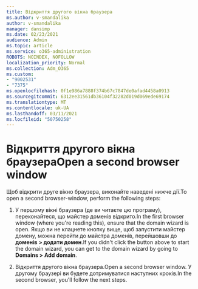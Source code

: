 ```yaml
---
title: Відкриття другого вікна браузера
ms.author: v-smandalika
author: v-smandalika
manager: dansimp
ms.date: 02/23/2021
audience: Admin
ms.topic: article
ms.service: o365-administration
ROBOTS: NOINDEX, NOFOLLOW
localization_priority: Normal
ms.collection: Adm_O365
ms.custom:
- "9002531"
- "7375"
ms.openlocfilehash: 0f1e986a7888f374b67c7847de0afad4458a0913
ms.sourcegitcommit: 6312ee31561db36104f32282d019d069ede69174
ms.translationtype: MT
ms.contentlocale: uk-UA
ms.lasthandoff: 03/11/2021
ms.locfileid: "50750258"
---
```

# <a name="open-a-second-browser-window"></a><span data-ttu-id="99bd0-102">Відкриття другого вікна браузера</span><span class="sxs-lookup"><span data-stu-id="99bd0-102">Open a second browser window</span></span>

<span data-ttu-id="99bd0-103">Щоб відкрити друге вікно браузера, виконайте наведені нижче дії.</span><span class="sxs-lookup"><span data-stu-id="99bd0-103">To open a second browser-window, perform the following steps:</span></span>

1. <span data-ttu-id="99bd0-104">У першому вікні браузера (де ви читаєте цю програму), переконайтеся, що майстер доменів відкрито.</span><span class="sxs-lookup"><span data-stu-id="99bd0-104">In the first browser window (where you're reading this), ensure that the domain wizard is open.</span></span> <span data-ttu-id="99bd0-105">Якщо ви не клацнете кнопку вище, щоб запустити майстер домену, можна перейти до майстра доменів, перейшовши до **доменів > додати домен**.</span><span class="sxs-lookup"><span data-stu-id="99bd0-105">If you didn't click the button above to start the domain wizard, you can get to the domain wizard by going to **Domains > Add domain**.</span></span>

2. <span data-ttu-id="99bd0-106">Відкриття другого вікна браузера.</span><span class="sxs-lookup"><span data-stu-id="99bd0-106">Open a second browser window.</span></span> <span data-ttu-id="99bd0-107">У другому браузері ви будете дотримуватися наступних кроків.</span><span class="sxs-lookup"><span data-stu-id="99bd0-107">In the second browser, you'll follow the next steps.</span></span>
